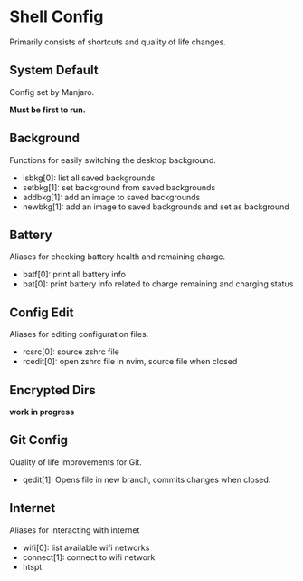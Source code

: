 # Shell Config

Primarily consists of shortcuts and quality of life changes.

## System Default

Config set by Manjaro.

__Must be first to run.__

## Background

Functions for easily switching the desktop background.

- lsbkg[0]: list all saved backgrounds
- setbkg[1]: set background from saved backgrounds
- addbkg[1]: add an image to saved backgrounds
- newbkg[1]: add an image to saved backgrounds and set as background

## Battery

Aliases for checking battery health and remaining charge.

- batf[0]: print all battery info
- bat[0]: print battery info related to charge remaining and charging status

## Config Edit

Aliases for editing configuration files.

- rcsrc[0]: source zshrc file
- rcedit[0]: open zshrc file in nvim, source file when closed

## Encrypted Dirs

__work in progress__

## Git Config

Quality of life improvements for Git.

- qedit[1]: Opens file in new branch, commits changes when closed.

## Internet

Aliases for interacting with internet

- wifi[0]: list available wifi networks
- connect[1]: connect to wifi network
- htspt